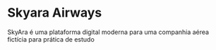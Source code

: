 # Skyara Airways 
SkyAra é uma plataforma digital moderna para uma companhia aérea fictícia para prática de estudo
